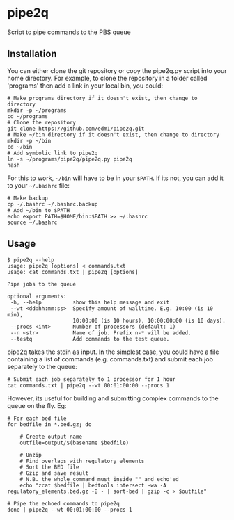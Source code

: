 # pipe2q
Script to pipe commands to the PBS queue

## Installation

You can either clone the git repository or copy the pipe2q.py script into your home directory. For example, to clone the repository in a folder called 'programs' then add a link in your local bin, you could:

```
# Make programs directory if it doesn't exist, then change to directory
mkdir -p ~/programs
cd ~/programs
# Clone the repository
git clone https://github.com/edm1/pipe2q.git
# Make ~/bin directory if it doesn't exist, then change to directory
mkdir -p ~/bin
cd ~/bin
# Add symbolic link to pipe2q
ln -s ~/programs/pipe2q/pipe2q.py pipe2q
hash
```

For this to work, `~/bin` will have to be in your `$PATH`. If its not, you can add it to your `~/.bashrc` file:

```
# Make backup
cp ~/.bashrc ~/.bashrc.backup
# Add ~/bin to $PATH
echo export PATH=$HOME/bin:$PATH >> ~/.bashrc
source ~/.bashrc
```


## Usage

```
$ pipe2q --help
usage: pipe2q [options] < commands.txt
usage: cat commands.txt | pipe2q [options]

Pipe jobs to the queue

optional arguments:
 -h, --help          show this help message and exit
 --wt <dd:hh:mm:ss>  Specify amount of walltime. E.g. 10:00 (is 10 min),
                     10:00:00 (is 10 hours), 10:00:00:00 (is 10 days).
 --procs <int>       Number of processors (default: 1)
 --n <str>           Name of job. Prefix n-* will be added.
 --testq             Add commands to the test queue.

```

pipe2q takes the stdin as input. In the simplest case, you could have a file containing a list of commands (e.g. commands.txt) and submit each job separately to the queue:

```
# Submit each job separately to 1 processor for 1 hour
cat commands.txt | pipe2q --wt 00:01:00:00 --procs 1
```

However, its useful for building and submitting complex commands to the queue on the fly. Eg:

```
# For each bed file
for bedfile in *.bed.gz; do

    # Create output name
    outfile=output/$(basename $bedfile)

    # Unzip
    # Find overlaps with regulatory elements
    # Sort the BED file
    # Gzip and save result
    # N.B. the whole command must inside "" and echo'ed
    echo "zcat $bedfile | bedtools intersect -wa -A regulatory_elements.bed.gz -B - | sort-bed | gzip -c > $outfile"

# Pipe the echoed commands to pipe2q
done | pipe2q --wt 00:01:00:00 --procs 1
```

